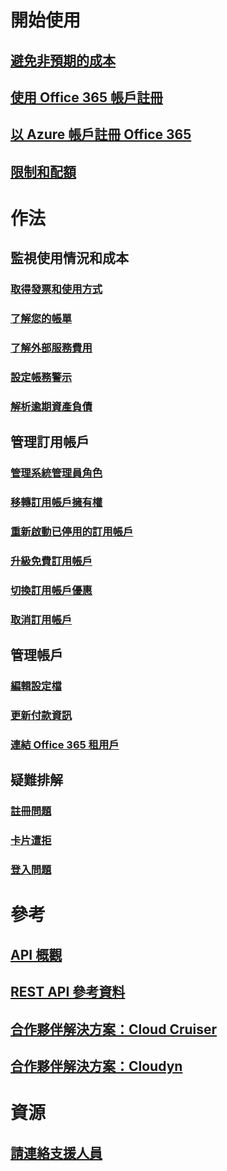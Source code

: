 # 開始使用
## [避免非預期的成本](billing-getting-started.md)
## [使用 Office 365 帳戶註冊](billing-use-existing-office-365-account-azure-subscription.md)
## [以 Azure 帳戶註冊 Office 365](billing-use-existing-azure-account-for-office-365-subscription.md)
## [限制和配額](../azure-subscription-service-limits.md?toc=/azure/billing/TOC.json)
# 作法
## 監視使用情況和成本
### [取得發票和使用方式](billing-download-azure-invoice-daily-usage-date.md)
### [了解您的帳單](billing-understand-your-bill.md)
### [了解外部服務費用](billing-understand-your-azure-marketplace-charges.md)
### [設定帳務警示](billing-set-up-alerts.md)
### [解析逾期資產負債](billing-azure-subscription-past-due-balance.md)
## 管理訂用帳戶
### [管理系統管理員角色](billing-add-change-azure-subscription-administrator.md)
### [移轉訂用帳戶擁有權](billing-subscription-transfer.md)
### [重新啟動已停用的訂用帳戶](billing-subscription-become-disable.md)
### [升級免費訂用帳戶](billing-upgrade-azure-subscription.md)
### [切換訂用帳戶優惠](billing-how-to-switch-azure-offer.md)
### [取消訂用帳戶](billing-how-to-cancel-azure-subscription.md)
## 管理帳戶
### [編輯設定檔](billing-how-to-change-azure-account-profile.md)
### [更新付款資訊](billing-how-to-change-credit-card.md)
### [連結 Office 365 租用戶](billing-add-office-365-tenant-to-azure-subscription.md)
## 疑難排解
### [註冊問題](billing-troubleshoot-azure-sign-up-issues.md)
### [卡片遭拒](billing-credit-card-fails-during-azure-sign-up.md)
### [登入問題](billing-cannot-login-subscription.md)

# 參考
## [API 概觀](billing-usage-rate-card-overview.md)
## [REST API 參考資料](https://msdn.microsoft.com/en-us/library/azure/1ea5b323-54bb-423d-916f-190de96c6a3c)
## [合作夥伴解決方案：Cloud Cruiser](billing-usage-rate-card-partner-solution-cloudcruiser.md)
## [合作夥伴解決方案：Cloudyn](billing-usage-rate-card-partner-solution-cloudyn.md)

# 資源
## [請連絡支援人員](../azure-supportability/how-to-create-azure-support-request.md)
